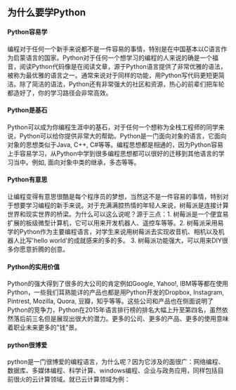 ## 为什么要学Python



#### Python容易学

编程对于任何一个新手来说都不是一件容易的事情，特别是在中国基本以C语言作为启蒙语言的国家。Python对于任何一个想学习的编程的人来说的确是一个福音，阅读Python代码像是在阅读文章，源于Python语言提供了非常优雅的语法，被称为最优雅的语言之一。通常来说对于同样的功能，用Python写代码更短更简洁。除了简洁的语法，Python还有非常强大的社区和资源，热心的前辈们把车轮都造好了，你的学习路径会非常高效。

#### Python是基石

Python可以成为你编程生涯中的基石，对于任何一个想称为全栈工程师的同学来说，Python可以给你提供非常大的帮助。Python是一门面向对象的语言，它面向对象的思想类似于Java, C++, C#等等。编程思想都是相通的，因为Python容易上手容易学习，从Python中学到很多编程思想都可以很好的迁移到其他语言的学习当中。例如, 面向对象中类的继承，多态等等。

#### Python有意思

让编程变得有意思很酷是每个程序员的梦想，当然这不是一件容易的事情，特别对于想要学习编程的新手来说。对于充满满腔热情的年轻人来说，树莓派是连接计算世界和现实世界的桥梁。为什么可以这么说呢？源于三点：1. 树莓派是一个便宜易扩展的板级微型计算机，它可以用来开发机器人、遥控车等等。2. 树莓派采用易学的Python作为主要编程语言，对学生来说用树莓派去实现收音机、相机以及机器人比写'hello world'的成就感来的多的多。 3. 树莓派功能强大，可以用来DIY很多你愿意折腾的创意。

#### Python的实用价值

Python的强大得到了很多的大公司的肯定例如Google, Yahoo!, IBM等等都在使用Python，一些我们耳熟能详的产品也都是用Python开发的Dropbox, Instagram, Pintrest, Mozilla, Quora, 豆瓣，知乎等等。这些公司和产品也在侧面说明了Python的竞争力，Python在2015年语言排行榜的排名大幅上升至第四名，虽然依然落后前三名但是展现出很大的潜力。更多的公司、更多的产品、更多的使用意味着职业未来更多的"钱"景。



#### python很博爱

python是一门很博爱的编程语言，为什么呢？因为它涉及的面很广：网络编程、数据库、多媒体编程、科学计算、windows编程、企业与政务应用，同样包括目前很火的云计算领域。就已云计算领域为例：